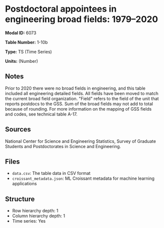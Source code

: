 # Postdoctoral appointees in engineering broad fields: 1979&#8211;2020

**Modal ID:** 6073

**Table Number:** 1-10b

**Type:** TS (Time Series)

**Units:** (Number)

## Notes

Prior to 2020 there were no broad fields in engineering, and this table included all engineering detailed fields. All fields have been moved to match the current broad field organization. "Field" refers to the field of the unit that reports postdocs to the GSS. Sum of the broad fields may not add to total because of rounding. For more information on the mapping of GSS fields and codes, see technical table A-17.

## Sources

National Center for Science and Engineering Statistics, Survey of Graduate Students and Postdoctorates in Science and Engineering.

## Files

- `data.csv`: The table data in CSV format
- `croissant_metadata.json`: ML Croissant metadata for machine learning applications

## Structure

- Row hierarchy depth: 1
- Column hierarchy depth: 1
- Time series: Yes
